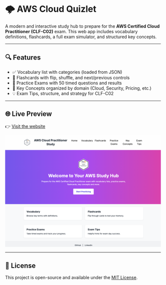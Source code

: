 # 🌩️ AWS Cloud Quizlet

A modern and interactive study hub to prepare for the **AWS Certified Cloud Practitioner (CLF-C02)** exam. This web app includes vocabulary definitions, flashcards, a full exam simulator, and structured key concepts.

---

## 🔍 Features

- ✅ Vocabulary list with categories (loaded from JSON)
- 🎴 Flashcards with flip, shuffle, and next/previous controls
- 📝 Practice Exams with 50 timed questions and results
- 📘 Key Concepts organized by domain (Cloud, Security, Pricing, etc.)
- 💡 Exam Tips, structure, and strategy for CLF-C02

---

## 🌐 Live Preview

👉 [Visit the website](https://cmontilha.github.io/aws-cloud-quizlet)

<p align="left">
  <img src="./images/preview.png" alt="Website Preview" width="600"/>
</p>

---

## 📘 License

This project is open-source and available under the [MIT License](LICENSE).